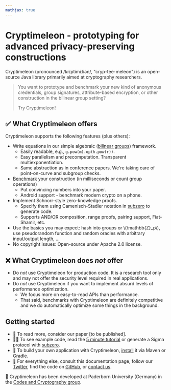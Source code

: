 ```yaml
---
mathjax: true
---
```


# Cryptimeleon - prototyping for advanced privacy-preserving constructions


Cryptimeleon (pronounced /krɪptimiːliən/, "cryp-tee-meleon") is an open-source Java library primarily aimed at cryptography researchers. 

> You want to prototype and benchmark your new kind of anonymous credentials, group signatures, attribute-based encryption, or other construction in the bilinear group setting? 
> 
> Try Cryptimeleon!

## ✅ What Cryptimeleon offers
Cryptimeleon supports the following features (plus others):
- Write equations in our simple algebraic ([bilinear groups](docs/bilinear-groups.html)) framework.
  - Easily readable, e.g., `g.pow(m).op(h.pow(r))`.
  - Easy parallelism and precomputation. Transparent multiexponentiation.
  - Same abstraction as in conference papers. We're taking care of point-on-curve and subgroup checks.
- [Benchmark](docs/benchmarking.html) your construction (in milliseconds or count group operations)
  - Put convincing numbers into your paper.
  - Android support - benchmark modern crypto on a phone.
- Implement Schnorr-style zero-knowledge proofs.
  - Specify them using Camenisch-Stadler notation in [subzero](https://cptml.org/subzero) to generate code.
  - Supports AND/OR composition, range proofs, pairing support, Fiat-Shamir, etc.
- Use the basics you may expect: hash into groups or \\(\mathbb{Z}_p\\), use pseudorandom function and random oracles with arbitrary input/output length, ...
- No copyright issues: Open-source under Apache 2.0 license.

## ❌ What Cryptimeleon does _not_ offer

- Do *not* use Cryptimeleon for production code. It is a research tool only and may not offer the security level required in real applications.
- Do *not* use Cryptimeleon if you want to implement absurd levels of performance optimization.
  - We focus more on easy-to-read APIs than performance. 
  - That said, benchmarks with Cryptimeleon are definitely competitive and we do automatically optimize some things in the background.

## Getting started
- 🙋 To read more, consider our paper [to be published].
- 🧑‍💻 To see example code, read the [5 minute tutorial](/getting-started/5-minute-tutorial.html) or generate a Sigma protocol with [subzero](https://cptml.org/subzero).
- 👷 To build your own application with Cryptimeleon, [install](/getting-started/installation.html) it via Maven or Gradle.
- 🧙 For everything else, consult this documentation page, follow our [Twitter](https://twitter.com/cryptimeleon), find the code on [GitHub](https://github.com/cryptimeleon), or [contact us](mailto:contactus@cryptimeleon.org).


🏫 Cryptimeleon has been developed at Paderborn University (Germany) in the [Codes and Cryptography group](https://cs.uni-paderborn.de/en/cuk).
